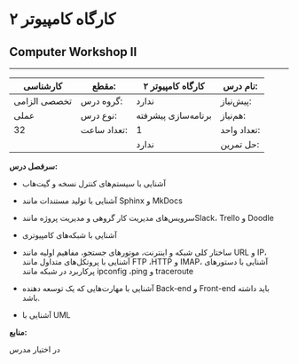 # کارگاه کامپیوتر ۲
## Computer Workshop II
_______________________________________________________________________________
| کارشناسی     | مقطع:       | کارگاه کامپیوتر ۲   | نام درس:    |
| ------------ | ----------- | ------------------- | ----------- |
| تخصصی الزامی | گروه درس:   | ندارد               | پیش‌نیاز:   |
| عملی         | نوع درس:    | برنامه‌سازی پیشرفته | هم‌نیاز:    |
| 32           | تعداد ساعت: | 1                   | تعداد واحد: |
|              |             |  ندارد              | حل تمرین:   |

**سرفصل درس:**

- آشنایی با سیستم‌های کنترل نسخه و گیت‌هاب

- آشنایی با تولید مستندات مانند Sphinx و MkDocs

- سرویس‌های مدیریت کار گروهی و مدیریت پروژه مانندSlack،  Trello و Doodle

- آشنایی با شبکه‌های کامپیوتری

- ساختار کلی شبکه و اینترنت، موتورهای جستجو، مفاهیم اولیه مانند URL و IP، آشنایی با پروتکل‌های متداول مانند FTP ،HTTP و IMAP، آشنایی با دستورهای پرکاربرد در شبکه مانند ipconfig ،ping و traceroute

- آشنایی با مهارت‌هایی که یک توسعه دهنده Back-end‌ و Front-end باید داشته باشد.

- آشنایی با UML


**منابع:**

در اختیار مدرس
